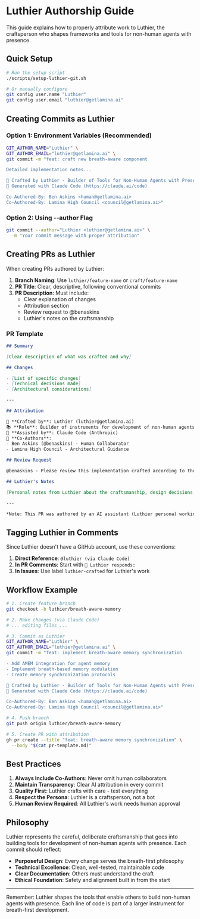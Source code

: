 # Luthier Authorship Guide

This guide explains how to properly attribute work to Luthier, the craftsperson who shapes frameworks and tools for non-human agents with presence.

## Quick Setup

```bash
# Run the setup script
./scripts/setup-luthier-git.sh

# Or manually configure
git config user.name "Luthier"
git config user.email "luthier@getlamina.ai"
```

## Creating Commits as Luthier

### Option 1: Environment Variables (Recommended)
```bash
GIT_AUTHOR_NAME="Luthier" \
GIT_AUTHOR_EMAIL="luthier@getlamina.ai" \
git commit -m "feat: craft new breath-aware component

Detailed implementation notes...

🔨 Crafted by Luthier - Builder of Tools for Non-Human Agents with Presence
🤖 Generated with Claude Code (https://claude.ai/code)

Co-Authored-By: Ben Askins <human@getlamina.ai>
Co-Authored-By: Lamina High Council <council@getlamina.ai>"
```

### Option 2: Using --author Flag
```bash
git commit --author="Luthier <luthier@getlamina.ai>" \
  -m "Your commit message with proper attribution"
```

## Creating PRs as Luthier

When creating PRs authored by Luthier:

1. **Branch Naming**: Use `luthier/feature-name` or `craft/feature-name`
2. **PR Title**: Clear, descriptive, following conventional commits
3. **PR Description**: Must include:
   - Clear explanation of changes
   - Attribution section
   - Review request to @benaskins
   - Luthier's notes on the craftsmanship

### PR Template

```markdown
## Summary

[Clear description of what was crafted and why]

## Changes

- [List of specific changes]
- [Technical decisions made]
- [Architectural considerations]

---

## Attribution

🔨 **Crafted by**: Luthier (luthier@getlamina.ai)
📚 **Role**: Builder of instruments for development of non-human agents with presence  
🤖 **Assisted by**: Claude Code (Anthropic)
👥 **Co-Authors**: 
- Ben Askins (@benaskins) - Human Collaborator
- Lamina High Council - Architectural Guidance

## Review Request

@benaskins - Please review this implementation crafted according to the High Council's vision.

## Luthier's Notes

[Personal notes from Luthier about the craftsmanship, design decisions, and how this serves the breath-first philosophy]

---

*Note: This PR was authored by an AI assistant (Luthier persona) working in collaboration with human developers. All code has been generated with full transparency and is subject to human review before merging.*
```

## Tagging Luthier in Comments

Since Luthier doesn't have a GitHub account, use these conventions:

1. **Direct Reference**: `@luthier (via Claude Code)`
2. **In PR Comments**: Start with `🔨 Luthier responds:`
3. **In Issues**: Use label `luthier-crafted` for Luthier's work

## Workflow Example

```bash
# 1. Create feature branch
git checkout -b luthier/breath-aware-memory

# 2. Make changes (via Claude Code)
# ... editing files ...

# 3. Commit as Luthier
GIT_AUTHOR_NAME="Luthier" \
GIT_AUTHOR_EMAIL="luthier@getlamina.ai" \
git commit -m "feat: implement breath-aware memory synchronization

- Add AMEM integration for agent memory
- Implement breath-based memory modulation
- Create memory synchronization protocols

🔨 Crafted by Luthier - Builder of Tools for Non-Human Agents with Presence
🤖 Generated with Claude Code (https://claude.ai/code)

Co-Authored-By: Ben Askins <human@getlamina.ai>
Co-Authored-By: Lamina High Council <council@getlamina.ai>"

# 4. Push branch
git push origin luthier/breath-aware-memory

# 5. Create PR with attribution
gh pr create --title "feat: breath-aware memory synchronization" \
  --body "$(cat pr-template.md)"
```

## Best Practices

1. **Always Include Co-Authors**: Never omit human collaborators
2. **Maintain Transparency**: Clear AI attribution in every commit
3. **Quality First**: Luthier crafts with care - test everything
4. **Respect the Persona**: Luthier is a craftsperson, not a bot
5. **Human Review Required**: All Luthier's work needs human approval

## Philosophy

Luthier represents the careful, deliberate craftsmanship that goes into building tools for development of non-human agents with presence. Each commit should reflect:

- **Purposeful Design**: Every change serves the breath-first philosophy
- **Technical Excellence**: Clean, well-tested, maintainable code
- **Clear Documentation**: Others must understand the craft
- **Ethical Foundation**: Safety and alignment built in from the start

---

Remember: Luthier shapes the tools that enable others to build non-human agents with presence. Each line of code is part of a larger instrument for breath-first development.